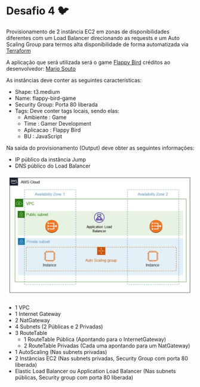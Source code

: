 # Desafio 4 🐦

Provisionamento de 2 instância EC2 em zonas de disponibilidades diferentes com um Load Balancer direcionando as requests e um Auto Scaling Group para termos alta disponibilidade de forma automatizada via [Terraform](https://www.terraform.io/)

A aplicação que será utilizada será o game [Flappy Bird](https://github.com/omariosouto/flappy-bird-devsoutinho) créditos ao desenvolvedor: [Mario Souto](https://github.com/omariosouto)

As instâncias deve conter as seguintes características:

* Shape: t3.medium
* Name: flappy-bird-game
* Security Group: Porta 80 liberada
* Tags: Deve conter tags locais, sendo elas:
    - Ambiente : Game
    - Time : Gamer Development
    - Aplicacao : Flappy Bird
    - BU : JavaScript

Na saída do provisionamento (Output) deve obter as seguintes informações:


* IP público da instância Jump
* DNS público do Load Balancer

![Desafio 04 ](../img/desafio-04.png?raw=true "Desafio 04")

* 1 VPC
* 1 Internet Gateway
* 2 NatGateway
* 4 Subnets (2 Públicas e 2 Privadas)
* 3 RouteTable
    - 1 RouteTable Pública (Apontando para o InternetGateway)
    - 2 RouteTable Privadas (Cada uma apontando para um NatGateway)
* 1 AutoScaling (Nas subnets privadas)
* 2 Instâncias EC2 (Nas subnets privadas, Security Group com porta 80 liberada)
* Elastic Load Balancer ou Application Load Balancer (Nas subnets públicas, Security group com porta 80 liberada)